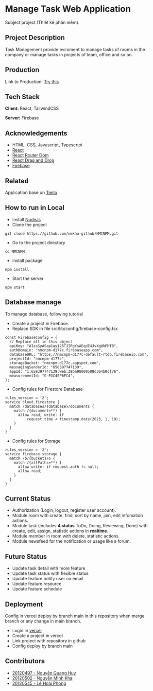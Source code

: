 
# Manage Task Web Application

Subject project (Thiết kế phần mềm).



## Project Description
Task Management provide eviroment to manage tasks of rooms in the company or manage tasks in projects of team, office and so on.

## Production
Link to Production: [Try this](https://tkpm-olive.vercel.app/)

## Tech Stack

**Client:** React, TailwindCSS

**Server:** Firebase


## Acknowledgements
 - HTML, CSS, Javascript, Typescript
 - [React](https://reactjs.org/docs/getting-started.html)
 - [React Router Dom](https://www.npmjs.com/package/react-router-dom)
 - [React Drag and Drop](https://www.npmjs.com/package/react-beautiful-dnd)
 - [Firebase](https://github.com/matiassingers/awesome-readme)


## Related

Application base on [Trello](https://trello.com)

## How to run in Local
- Install [NodeJs](https://nodejs.org/en/download)
- Clone the project
```
git clone https://github.com/nmkha-github/NMCNPM.git
```
- Go to the project directory
```
cd NMCNPM
```
- Install package
```
npm install
```
- Start the server
```
npm start
```
## Database manage
To manage database, following tutorial
- Create a project in Firebase.
- Replace SDK in file src/lib/config/firebase-config.tsx
```
const FirebaseConfig = {
  // Replace all in this object
  apiKey: "AIzaSyASap1ay125TJIPgYsAEqdE4JvXqUhFhT8",
  authDomain: "nmcnpm-d177c.firebaseapp.com",
  databaseURL: "https://nmcnpm-d177c-default-rtdb.firebaseio.com",
  projectId: "nmcnpm-d177c",
  storageBucket: "nmcnpm-d177c.appspot.com",
  messagingSenderId: "658397747139",
  appId: "1:658397747139:web:38ba98009508d364b0cf76",
  measurementId: "G-FGC4SP6FC4",
};
```
- Config rules for Firestore Database
```
rules_version = '2';
service cloud.firestore {
  match /databases/{database}/documents {
    match /{document=**} {
      allow read, write: if
          request.time < timestamp.date(2023, 1, 19);
    }
  }
}
```
- Config rules for Storage
```
rules_version = '2';
service firebase.storage {
  match /b/{bucket}/o {
    match /{allPaths=**} {
      allow write: if request.auth != null;
      allow read;
    }
  }
}
```

## Current Status
- Authorization (Login, logout, register user account).
- Module room with create, find, sort by name, join, edit infomation actions.
- Module task (includes **4 status** ToDo, Doing, Reviewing, Done) with create, edit, assign, statistic actions in **realtime**.
- Module member in room with delete, statistic actions.
- Module newsfeed for the notification or usage like a forum.
## Future Status
- Update task detail with more feature
- Update task status with flexible status 
- Update feature notify user on email
- Update feature resource
- Update feature schedule
## Deployment

Config in vercel deploy by branch main in this repository when merge branch or any change in main branch.

- Login in [vercel](https://vercel.com)
- Create a project in vercel
- Link project with repository in github
- Config deploy by branch main
## Contributors
- [20120497 - Nguyễn Quang Huy](https://github.com/QuangHuy54)
- [20120502 - Nguyễn Minh Kha](https://github.com/nmkha-github)
- [20120545 - Lê Hoài Phong](https://github.com/Phongle1311)
